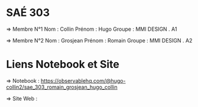 # SAÉ 303

=> Membre N°1
Nom : Collin 
Prénom : Hugo
Groupe : MMI DESIGN . A1

=> Membre N°2
Nom : Grosjean 
Prénom : Romain
Groupe : MMI DESIGN . A2

# Liens Notebook et Site

=> Notebook : https://observablehq.com/@hugo-collin2/sae_303_romain_grosjean_hugo_collin

=> Site Web : 